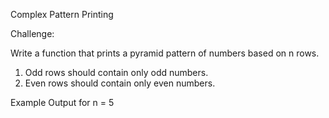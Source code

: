 Complex Pattern Printing

Challenge:

Write a function that prints a pyramid pattern of numbers based on n rows.

1. Odd rows should contain only odd numbers.
2. Even rows should contain only even numbers.

Example Output for n = 5
